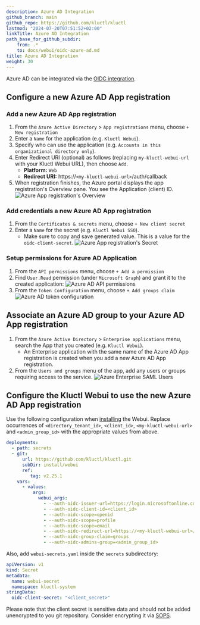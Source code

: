 ```yaml
---
description: Azure AD Integration
github_branch: main
github_repo: https://github.com/kluctl/kluctl
lastmod: "2024-07-20T07:51:52+02:00"
linkTitle: Azure AD Integration
path_base_for_github_subdir:
    from: .*
    to: docs/webui/oidc-azure-ad.md
title: Azure AD Integration
weight: 30
---
```






Azure AD can be integrated via the [OIDC integration](./installation.md#oidc-integration).

## Configure a new Azure AD App registration
### Add a new Azure AD App registration

1. From the `Azure Active Directory` > `App registrations` menu, choose `+ New registration`
2. Enter a `Name` for the application (e.g. `Kluctl Webui`).
3. Specify who can use the application (e.g. `Accounts in this organizational directory only`).
4. Enter Redirect URI (optional) as follows (replacing `my-kluctl-webui-url` with your Kluctl Webui URL), then choose `Add`.
    - **Platform:** `Web`
    - **Redirect URI:** https://`<my-kluctl-webui-url>`/auth/callback
5. When registration finishes, the Azure portal displays the app registration's Overview pane. You see the Application (client) ID.
   ![Azure App registration's Overview](https://kluctl.io/images/webui/azure-app-registration-overview.png "Azure App registration's Overview")

### Add credentials a new Azure AD App registration

1. From the `Certificates & secrets` menu, choose `+ New client secret`
2. Enter a `Name` for the secret (e.g. `Kluctl Webui SSO`).
    - Make sure to copy and save generated value. This is a value for the `oidc-client-secret`.
      ![Azure App registration's Secret](https://kluctl.io/images/webui/azure-app-registration-secret.png "Azure App registration's Secret")

### Setup permissions for Azure AD Application

1. From the `API permissions` menu, choose `+ Add a permission`
2. Find `User.Read` permission (under `Microsoft Graph`) and grant it to the created application:
   ![Azure AD API permissions](https://kluctl.io/images/webui/azure-api-permissions.png "Azure AD API permissions")
3. From the `Token Configuration` menu, choose `+ Add groups claim`
   ![Azure AD token configuration](https://kluctl.io/images/webui/azure-token-configuration.png "Azure AD token configuration")

## Associate an Azure AD group to your Azure AD App registration

1. From the `Azure Active Directory` > `Enterprise applications` menu, search the App that you created (e.g. `Kluctl Webui`).
    - An Enterprise application with the same name of the Azure AD App registration is created when you add a new Azure AD App registration.
2. From the `Users and groups` menu of the app, add any users or groups requiring access to the service.
   ![Azure Enterprise SAML Users](https://kluctl.io/images/webui/azure-enterprise-users.png "Azure Enterprise SAML Users")

## Configure the Kluctl Webui to use the new Azure AD App registration

Use the following configuration when [installing](./installation.md) the Webui. Replace occurrences of 
`<directory_tenant_id>`, `<client_id>`, `<my-kluctl-webui-url>` and `<admin_group_id>` with the appropriate values from
above.

```yaml
deployments:
  - path: secrets 
  - git:
      url: https://github.com/kluctl/kluctl.git
      subDir: install/webui
      ref:
         tag: v2.25.1
    vars:
      - values:
          args:
            webui_args:
              - --auth-oidc-issuer-url=https://login.microsoftonline.com/<directory_tenant_id>/v2.0
              - --auth-oidc-client-id=<client_id>
              - --auth-oidc-scope=openid
              - --auth-oidc-scope=profile
              - --auth-oidc-scope=email
              - --auth-oidc-redirect-url=https://<my-kluctl-webui-url>/auth/callback
              - --auth-oidc-group-claim=groups
              - --auth-oidc-admins-group=<admin_group_id>
```

Also, add `webui-secrets.yaml` inside the `secrets` subdirectory:

```yaml
apiVersion: v1
kind: Secret
metadata:
  name: webui-secret
  namespace: kluctl-system
stringData:
  oidc-client-secret: "<client_secret>"
```

Please note that the client secret is sensitive data and should not be added unencrypted to you git repository.
Consider encrypting it via [SOPS](../kluctl/deployments/sops.md).
